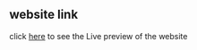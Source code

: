 ## website link
click [here](https://sumanislam.github.io/pig-game/) to see the Live preview of the website

